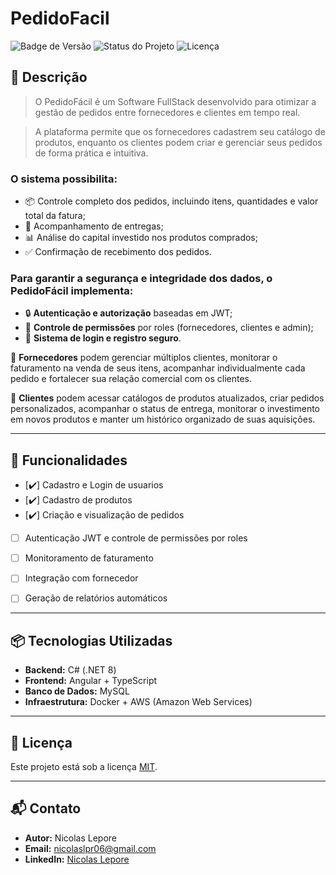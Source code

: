 # PedidoFacil

![Badge de Versão](https://img.shields.io/badge/version-1.0-blue.svg)
![Status do Projeto](https://img.shields.io/badge/status-em%20desenvolvimento-yellow)
![Licença](https://img.shields.io/badge/licença-MIT-green)

## 📖 Descrição
> O PedidoFácil é um Software FullStack desenvolvido para otimizar a gestão de pedidos entre fornecedores e clientes em tempo real.

> A plataforma permite que os fornecedores cadastrem seu catálogo de produtos, enquanto os clientes podem criar e gerenciar seus pedidos de forma prática e intuitiva.

### O sistema possibilita:

 - 📦 Controle completo dos pedidos, incluindo itens, quantidades e valor total da fatura; 
 - 🚚 Acompanhamento de entregas;
 - 📊 Análise do capital investido nos produtos comprados;
 - ✅ Confirmação de recebimento dos pedidos.

### Para garantir a segurança e integridade dos dados, o **PedidoFácil** implementa:

  - 🔒 **Autenticação e autorização** baseadas em JWT;  
  - 🛂 **Controle de permissões** por roles (fornecedores, clientes e admin);  
  - 🔑 **Sistema de login e registro seguro**. 

👥 **Fornecedores** podem gerenciar múltiplos clientes, monitorar o faturamento na venda de seus itens, acompanhar individualmente cada pedido e fortalecer sua relação comercial com os clientes.

🛒 **Clientes** podem acessar catálogos de produtos atualizados, criar pedidos personalizados, acompanhar o status de entrega, monitorar o investimento em novos produtos e manter um histórico organizado de suas aquisições.

---

## 🚀 Funcionalidades
- [✔️] Cadastro e Login de usuarios  
- [✔️] Cadastro de produtos  
- [✔️] Criação e visualização de pedidos
- [ ] Autenticação JWT e controle de permissões por roles   
- [ ] Monitoramento de faturamento
- [ ] Integração com fornecedor  
- [ ] Geração de relatórios automáticos  


---

## 📦 Tecnologias Utilizadas
- **Backend:** C# (.NET 8)  
- **Frontend:** Angular + TypeScript  
- **Banco de Dados:** MySQL  
- **Infraestrutura:** Docker + AWS (Amazon Web Services)

---

## 📄 Licença
Este projeto está sob a licença [MIT](LICENSE).

---

## 📬 Contato
- **Autor:** Nicolas Lepore  
- **Email:** nicolaslpr06@gmail.com  
- **LinkedIn:** [Nicolas Lepore](www.linkedin.com/in/nicolas-lepore)
